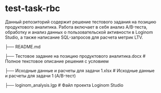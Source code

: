 # test-task-rbc
Данный репозиторий содержит решение тестового задания на позицию продуктового аналитика. Работа включает в себя анализ A/B-теста, обработку и анализ данных о пользовательской активности в Loginom Studio, а также написание SQL-запросов для расчета метрик LTV.


├── README.md                      


├── Тестовое задание на позицию продуктового аналитика.docx  # Полное текстовое описание решения с условием


├── Исходные данные и расчеты для задачи 1.xlsx # Исходные данные и расчеты для задачи 1 (A/B-тест)


├── loginom_analysis.lgp            # Файл проекта Loginom Studio
